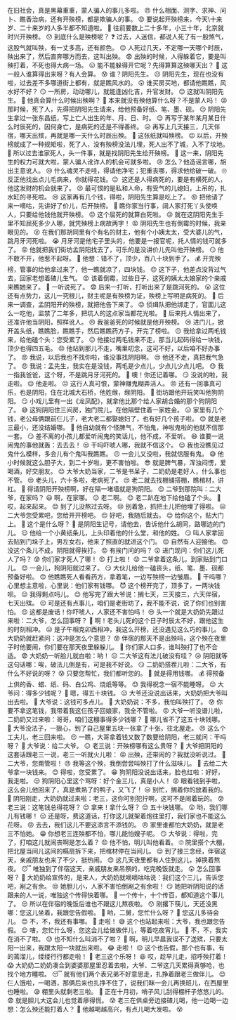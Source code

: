 在旧社会，真是黑幕重重，蒙人骗人的事儿多啦。 😠
什么相面、测字、求神、问卜、瞧香治病，还有开殃榜，都是欺骗人的事。 😡
要说起开殃榜来，今天\十来岁、二十来岁的人多半都不知道啦。 🤔
往前要数上二十多年，小三十年，北京就时兴开殃榜。 😯
到底什么是殃榜呢？ ❓
过去，人迷信，都说人死了有一股煞气，这股气就叫殃，有一丈多高，还有颜色。 😌
人死过几天，不定哪一天哪个时辰，殃出来了，然后直奔哪方而去，这叫出殃。 😨
出殃的时候，人得躲着它，要是叫殃打着，不死也得大病一场。 😖
能不能躲得开它呢？先得算算这殃哪天出？ 🤔
这一般人谁算得出来呀？有人会算。 😰
谁？阴阳先生。 😐
阴阳先生，现在也没有啦，过去差不多哪道街上都有，就是瞧风水的。 😲
谁买房买地，都请他瞧瞧，风水好不好？ 😏
一所房，动动哪儿，就能逢凶化吉，升官发财。 😊
这就叫阴阳先生。 😬
他真会算什么时候出殃啊？ 🤨
本来就没有殃他算什么呀？不是蒙人吗！ 😡
那时候，死了人，先得把阴阳先生请来，给他预备好纸、笔、墨、砚。 😐
阴阳先生拿过一张东昌纸，写上亡人出生的年、月、日、时。 😌
再写于某年某月某日什么时辰死的，因何身亡，是病死的还是不得善终。 😥
再写上几天接三，几天伴宿，哪天出殡，再就是哪一天什么时辰出殃。 😬
这张纸就叫殃榜。 😉
以后，开殃榜就成了一种规矩啦，死了人，没有殃榜没法儿埋，死人出不了城，入不了坟地。 🤦
所以过去谁家死人，头一件事，就是找阴阳先生给开殃榜。 🤔
这一来，阴阳先生的权力可就大啦，蒙人骗人讹诈人的机会可就多啦。 😠
怎么？他造谣言哪，胡出主意讹人。 😒
什么魂灵不走哇，得请他净宅；犯重丧哪，得求他给破一破。 🙄
反正他找出点儿毛病来，你就得花钱。☹ ️
这还是人得病死的，要是有横死的人，他这发财的机会就来了。 😠
最可恨的是私和人命，有受气的儿媳妇，上吊的，扎水缸的寻死啦。 😢
这家再有几个钱，得啦，阴阳先生算是吃上了。 😡
把他请了来一嘀咕，先讲好了价儿，后开殃榜。 😤
瞧你家当行事，阔人家打死丫头使唤人，只要给他钱他就开殃榜。 😠
这个屈死的就算白死啦。 😢
就在这阴阳先生手里不知屈死多少人哪，就凭殃榜上病故两字！ 😡
阴阳先生也有倒霉的时候，我亲眼见的。 😮
在我们那胡同里有个有名的财主，他有个小姨太太，受大婆儿的气，跳月牙河死啦。 😭
月牙河是他宅子里头的，他要是一报官呢，托人情的钱可就多了。 😡
他就把我们街坊孟阴阳找去了，可乐的是没讲价儿先叫他开殃榜。 😏
他不敢不开，他惹不起呀。 😬
他想：错不了，顶少，百八十块到手了。 💰
开完殃榜，管事的给他拿过来了，他一瞧就凉了，四块钱。 😠
这下子，他差点没背过气去，回家老想着碴儿生气。 😡
该着倒霉，过些日子，这死的姨太太娘家的个亲戚来瞧她来了。 🤔
一听说死了。 😨
后来一打听，打听出来了是跳河死的。 😮
这位还有点势力，这儿一究根儿，财主呢是有殃榜为证，殃榜上写明是病死的。 😬
后来一调查，孟阴阳开的殃榜，就把他告下来了。 😡
侦缉队把他绑走了，官面儿这么一吃他，监禁了二年多，把坑人的这点家当都花光啦。 😤
后来托人情出来了，还准许他当阴阳，照样讹人。 😠
我爸爸死的时候就是他开殃榜。 😢
进门儿，掀开盖头纸，瞧瞧脸，瞧瞧手，然后瞧瞧药方子，开完了榜啦。 😐
我给拿过两毛钱来，给他磕个头：您受累了。 😔
他接过两毛钱来不走，那当儿起码得给一块钱，顶少也得四五毛。 😠
他站到那儿不走，嘴里叨念，这可不好，以后咱不好办事了。 😡
我说，以后我也不找你啦，谁没事找阴阳啊。 😒
他还不走，真把我气急了。 😠
我说：孟先生，我实在是没钱，两毛是少点儿，少点儿少点儿吧。 😓
我一指我爸爸，这个呀，不是跳月牙河死的。 😤
噢！你还记着哪。 😏
没说的啦，我走啦。 😌
他走啦。 😐
这行人真可恨，蒙神赚鬼糊弄活人。 😠
还有一回事真可乐，也是阴阳，住在北城大石桥，他姓缑，缑阴阳。 🤨
街坊跟他开玩笑叫他狗阴阳。 😏
小戏儿里有一出《龙凤配》，就拿他比那个给人家胡合婚的那个狗阴阳了。 😅
这狗阴阳住三间房，独门院儿，在他隔壁住着一家姓金。 😐
家里有几个钱，老公母俩跟前仨儿子，老大老二都娶媳妇了，也有好几个孩子啦。 😊
就是老三最小，还没结婚哪。 🤔
他自幼就有个怪脾气，不怕鬼，神啦鬼啦的他就不信那一套。 😏
差不离的小孩儿都爱听闹鬼的笑话儿，他不成，不爱听。 😄
谁要一说闹鬼的事他就轰：去去去！ 😒
干吗吓唬人哪，我就不信这个。 😌
我也没瞧见过鬼什么模样，多会儿有个鬼叫我瞧瞧。 😐
一会儿又没啦，我就信服有鬼。 😅
他小时候就这么胆子大，到二十岁啦，更不害怕啦。 😎
就是脾气暴，浑浊闷愣，爱喝酒，好交朋友。 😊
大爷大奶当家，二爷是书呆子，二奶奶是老好人，什么事也不管。 😒
老头儿，六十多啦，老病死了。 😔
老二就去找棚铺搭棚，瞧棺材，讲杠。 🤔
得请阴阳开殃榜啊，好在隔一堵墙就是狗阴阳。 😌
二爷到那院叫：二大爷，在家吗？ 😃
啊，在家哪。 😌
老二啊。 😊
老二趴在地下给他磕了个头。 🤲
哎，起来起来。 😊
到了儿没熬过去呀。 😢
别着急，抓把土儿把他埋了得啦。 😒
二大爷您受累吧，您给开开榜吧。 😔
好吧，我随后就去。 😌
给你这个，贴大门上。 🤔
这个是什么呀？ 🤨
是阴阳生记号，请他去，告诉他什么胡同，路哪边的门儿。 😌
他给一个小黄纸条儿，上头印着他的什么堂，和他的姓。 😏
叫人家拿回去贴到门垛子上，男左女右，他来了照直的就进这个门。 😌
自然有人迎接他。 😊
没这个条儿不成，阴阳就得挨打。 😡
有挨门问的吗？ 😲
进门现问：你们这儿死人了吗？ 😰
你们家才死人了哪！ 😠
打上啦！ 😡
二爷拿着这条儿，到家贴到门口儿。 😊
一会儿，狗阴阳就过来了。 😏
大伙儿给他一磕丧头，纸、笔、墨、砚都预备好啦。 😊
他瞧瞧死人看看药方，拿着笔，一边写殃榜一边皱眉。 😬
干吗哪？心里想主意啦，心里说：他们家有钱哪。 😈
这个榜开完了，顶多了，一两块钱呗。 😒
我得剩点吗儿。 😊
他写完了跟大爷说：搁七天，三天接三，六天伴宿，七天出殡。 😐
可是还有点事儿，咱们是老街坊了，我不能不说，说了你们也别害怕。 😌
这都是废话！你吓唬人，人家还不害怕吗！ 😒
头一个就是大奶奶先跟过来啦：二大爷，怎么回事呀？ 🤔
啊！老头儿死的这个日子时辰太不好，跟他这生的时刻相冲。 😒
是子午相克卯酉相冲，我这么开榜，还没遇见这么巧的事儿。 😨
大奶奶就赶紧问：这冲是怎么个意思？ 😰
伴宿的那天不是出殃吗，这个殃在夜里子时他要闹，你们要在那天夜里躲躲儿。 🤭
你们家人口多，谁叫殃打了也不合适。 😨
大奶奶一听脸儿就白啦：哟！ 😔
二大爷这有法儿破没有哇？ 😢
阴阳就等这句话哪：唉，破法儿倒是有，可是我不好说。 😏
二奶奶搭茬儿啦：二大爷，有什么不好说的呀？ 😰
只要您帮忙，我们都听您的。 🙏
就是得用钱哪。 💰
得预备上供的香、蜡、纸、码、白公鸡、烧纸等等。 😓
我得祝念一宿不能睡呀。 😒
大爷问：得多少钱呢？ 🤔
嗯，得五十块钱。 😐
大爷还没说出话来，大奶奶把大爷叫出去啦。 🤭
大爷说：这钱可多点儿。 🤔
大奶奶说：不多，我怕叫殃打了。 😰
你要不拿这笔钱，我带着我这仨孩子回娘家，我全不管啦。 😡
大爷一听没谱儿啦，二奶奶又过来啦：哥哥，咱们这棚事得多少钱哪？ 💸
哪儿省不了这五十块钱哪。 🙅
大爷没法子，一狠心，到了自己屋里五块一张拿了十张，往北屋走。 😠
这么个工夫儿，老三回来啦。 😔
一瞧，大哥拿着钱又数了数要给阴阳，老三就问：干吗呀？ 🤔
大爷说：给二大爷。 😐
老三说：开殃榜哪有这么贵呀？ 🤨
大爷把阴阳的这套话跟老三一说，老三一听就火儿啦： 😡
出殃，还带闹的？我就没听说过。 🤨
二大爷，您甭管啦！ 😠
我等这个殃，我倒尝尝叫殃打了什么滋味儿。 😤
去给二大爷拿一块钱来。 😊
得啦，您受累了。 😁
狗阴阳没说出话来，脸也红啦：好好，我走啦。 😒
狗阴阳心里这个骂呀：好个金三儿，真是小人！ 😡
眼看钱到手啦，这么会儿他回来了，真是煮熟了的鸭子，又飞了！ 😒
别忙，搁着你的放着我的。 🤬
阴阳刚走，大奶奶就过来啦：老三，这你可别犯拧啊，这可不是闹着玩的。 😰
老三说：这笔钱总得花呀？ 😒
拿来！拿什么呀？ 😒
五十块钱哪。 😲
哟，我们哪儿有钱哪！ 😔
还是呀，费这道话，打你这儿就架着炮往里打，我们家也不能这么花呀。 😡
去去，我们这儿不要这添言不添钱的。 😠
家里谁都怕大奶奶，就是老三不怕她。 😁
你想老三连殃都不怕，哪儿能怕嫂子呢。 😏
大爷说：得啦，完了，打咱这儿就闹丧啊是怎么着？ 😠
他不怕，明儿叫他看着。 🙄
院里搭个大棚，把北屋当间儿这间的槅扇拆下来，把棺材停在当间儿。 😌
到了接三念经，伴宿这天，亲戚朋友也来了不少，挺热闹。 😊
这几天夜里都有人住到这儿，掉换着熬夜。 😴
唯独到了伴宿这天，亲戚朋友来吊祭的，吃完晚饭就走。 😲
怎么回事呀？ 🤔
大奶奶给宣传的，是来人，大奶奶就嘀嘀咕咕说：我们这个三儿，告诉您吧，剐之有余。 😒
她胆儿小，人家不害怕倒剐之有余啦！ 😏
她把听阴阳说的话跟来的人一说，唯独这个传得快着哪。 😬
一个传十，十个传百，都知道这个事儿了。 😒
所以在伴宿的晚饭后谁也不跟这儿熬夜啦。 😯
刚撂下筷儿，天还没黑哪：您这儿坐着，我跟您告假啦。 🤔
哟，二舅，您忙什么呀？ 🤨
您这儿多待会儿。 😊
不，不，我还有事哪。 💨
走啦！ 😅
这个也站起来啦：大爷，我也跟您告假。 😌
嗐，您忙什么呀，您这会儿给做做伴儿，等着吃夜宵儿。 😬
不，不，我实在消不了啦。 😓
也不知什么叫消不了啦？ 🤷
啊，明儿早晨我误不了送殡，只要太阳一出来，我跟太阳一块就出来啦。 😂
走啦！ 😌
这个也告假，那个也有事，有的蔫溜儿，缕缕行行都走啦！ 🤫
老三这个乐呀！ 😆
哎，趁早儿走，招呼殃打着！ 😱
大奶奶二奶奶凑合到婆婆那屋里忍着去啦，大爷、二爷这几天累得真够呛，也找个地方睡啦。 😴
就有他们两个表兄弟不好意思走，扎挣着跟老三做伴儿。 😊
仨人饿啦，一喝酒，那俩后来也扎挣不住了，说我们眯一会儿再换班儿，在西屋里也睡啦。 😪
棚里头就剩老三啦。 😬
正在十月初，哨子风儿刮得棚杆子悠悠儿的。 😨
就是胆儿大这会儿也觉着瘆得慌。 😰
老三在供桌旁边接碴儿喝，他一边喝一边想：怎么殃还能打着人？ 🤨
他越喝越高兴，有点儿喝大发啦。 😵